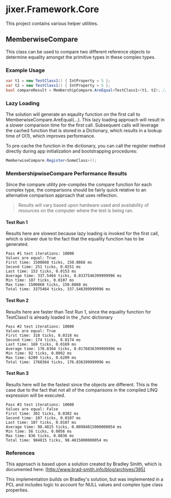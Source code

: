 # jixer.Framework.Core
This project contains various helper utilities.

## MemberwiseCompare
This class can be used to compare two different reference objects to determine equality amongst the primitive types in these complex types.

### Example Usage
```csharp
var t1 = new TestClass1() { IntProperty = 5 };
var t2 = new TestClass1() { IntProperty = 5 };
bool compareResult = MembershipCompare.AreEqual<TestClass1>(t1, t2); // will return true
```

### Lazy Loading
The solution will generate an eqaulity function on the first call to MemberwiseCompare.AreEqual<T1>(...).  This lazy loading approach will result in a slower comparison time for the first call.  Subsequent calls will leverage the cached function that is stored in a Dictionary, which results in a lookup time of O(1), which improves performance.

To pre-cache the function in the dictionary, you can call the register method directly during app initialization and bootstrapping procedures:
```csharp
MemberwiseCompare.Register<SomeClass>();
```


### MembershipwiseCompare Performance Results
Since the compare utility pre-compiles the compare function for each complex type, the comparisons should be fairly quick relative to an alternative comparison approach that uses reflection.

> Results will vary based upon hardware used and availability of resources on the computer where the test is being ran.

#### Test Run 1
Results here are slowest because lazy loading is invoked for the first call, which is slower due to the fact that the equality function has to be generated.

```text
Pass #1 test iterations: 10000
Values are equal: True
First time: 1500868 ticks, 150.0868 ms
Second time: 251 ticks, 0.0251 ms
Last time: 153 ticks, 0.0153 ms
Average time: 337.5464 ticks, 0.0337546399999996 ms
Min time: 107 ticks, 0.0107 ms
Max time: 1500868 ticks, 150.0868 ms
Total time: 3375464 ticks, 337.546399999996 ms
```

#### Test Run 2
Results here are faster than Test Run 1, since the equality function for TestClass1 is already loaded in the \_func dictionary

```text
Pass #2 test iterations: 10000
Values are equal: True
First time: 318 ticks, 0.0318 ms
Second time: 174 ticks, 0.0174 ms
Last time: 169 ticks, 0.0169 ms
Average time: 176.8364 ticks, 0.0176836399999996 ms
Min time: 92 ticks, 0.0092 ms
Max time: 6209 ticks, 0.6209 ms
Total time: 1768364 ticks, 176.836399999996 ms
```

#### Test Run 3
Results here will be the fastest since the objects are different.  This is the case due to the fact that not all of the comparisons in the compiled LINQ expression will be executed.

```text
Pass #3 test iterations: 10000
Values are equal: False
First time: 302 ticks, 0.0302 ms
Second time: 107 ticks, 0.0107 ms
Last time: 107 ticks, 0.0107 ms
Average time: 98.4815 ticks, 0.00984815000000054 ms
Min time: 56 ticks, 0.0056 ms
Max time: 836 ticks, 0.0836 ms
Total time: 984815 ticks, 98.4815000000054 ms
```

### References
This approach is based upon a solution created by Bradley Smith, which is documented here: [http://www.brad-smith.info/blog/archives/385]

This implementation builds on Bradley's solution, but was implemented in a PCL and includes logic to account for NULL values and complex type class properties.
